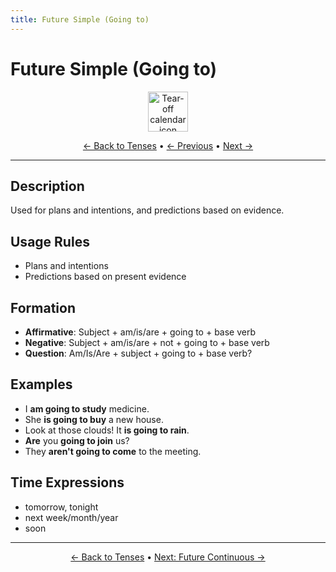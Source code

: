 ```yaml
---
title: Future Simple (Going to)
---
```


# Future Simple (Going to)

<div align="center" markdown="1">
  <img src="https://cdn.jsdelivr.net/gh/twitter/twemoji@14.0.2/assets/72x72/1f4c6.png" alt="Tear-off calendar icon" width="64">
</div>

<div align="center" markdown="1">

[← Back to Tenses](./) • [← Previous](09-future-simple-will.md) • [Next →](11-future-continuous.md)

</div>

---

## Description
Used for plans and intentions, and predictions based on evidence.

## Usage Rules
- Plans and intentions
- Predictions based on present evidence

## Formation
- **Affirmative**: Subject + am/is/are + going to + base verb
- **Negative**: Subject + am/is/are + not + going to + base verb
- **Question**: Am/Is/Are + subject + going to + base verb?

## Examples
- I **am going to study** medicine.
- She **is going to buy** a new house.
- Look at those clouds! It **is going to rain**.
- **Are** you **going to join** us?
- They **aren't going to come** to the meeting.

## Time Expressions
- tomorrow, tonight
- next week/month/year
- soon

---

<div align="center" markdown="1">

[← Back to Tenses](./) • [Next: Future Continuous →](11-future-continuous.md)

</div>
